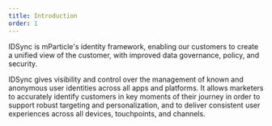 ```yaml
---
title: Introduction
order: 1
---
```


IDSync is mParticle&#39;s identity framework, enabling our customers to create a unified view of the customer, with improved data governance, policy, and security.

IDSync gives visibility and control over the management of known and anonymous user identities across all apps and platforms. It allows marketers to accurately identify customers in key moments of their journey in order to support robust targeting and personalization, and to deliver consistent user experiences across all devices, touchpoints, and channels.
